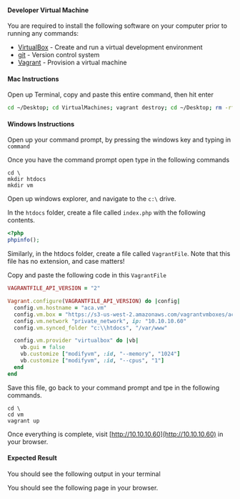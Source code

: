 #### Developer Virtual Machine

You are required to install the following software on your computer prior to running any commands:

- [VirtualBox](https://www.virtualbox.org/) - Create and run a virtual development environment
- [git](http://git-scm.com/) - Version control system
- [Vagrant](https://www.vagrantup.com/) - Provision a virtual machine

#### Mac Instructions
Open up Terminal, copy and paste this entire command, then hit enter
```bash
cd ~/Desktop; cd VirtualMachines; vagrant destroy; cd ~/Desktop; rm -rf htdocs; rm -rf VirtualMachines; mkdir VirtualMachines; mkdir htdocs; echo "<?php phpinfo();" > htdocs/index.php; cd VirtualMachines; curl https://gist.githubusercontent.com/sameg14/9e31709d132e6494ec1d/raw/158664c9962a5f17edb2c02054ba7e5bbc8b80ae/VagrantFile > VagrantFile; vagrant up; vagrant ssh;
```

#### Windows Instructions
Open up your command prompt, by pressing the windows key and typing in ```command```

Once you have the command prompt open type in the following commands
```
cd \
mkdir htdocs
mkdir vm
```

Open up windows explorer, and navigate to the ```c:\``` drive.

In the ```htdocs``` folder, create a file called ```index.php``` with the following contents.
```php
<?php
phpinfo();
```

Similarly, in the htdocs folder, create a file called ```VagrantFile```. Note that this file has no extension, and case matters!

Copy and paste the following code in this ```VagrantFile```
```ruby
VAGRANTFILE_API_VERSION = "2"

Vagrant.configure(VAGRANTFILE_API_VERSION) do |config|
  config.vm.hostname = "aca.vm"
  config.vm.box = "https://s3-us-west-2.amazonaws.com/vagrantvmboxes/aca-generic-lamp-packaged.box"
  config.vm.network "private_network", ip: "10.10.10.60"
  config.vm.synced_folder "c:\\htdocs", "/var/www"

  config.vm.provider "virtualbox" do |vb|
    vb.gui = false
    vb.customize ["modifyvm", :id, "--memory", "1024"]
    vb.customize ["modifyvm", :id, "--cpus", "1"]
  end
end
```

Save this file, go back to your command prompt and tpe in the following commands.
```
cd \
cd vm
vagrant up
```

Once everything is complete, visit [http://10.10.10.60](http://10.10.10.60) in your browser.


#### Expected Result
You should see the following output in your terminal


You should see the following page in your browser.
